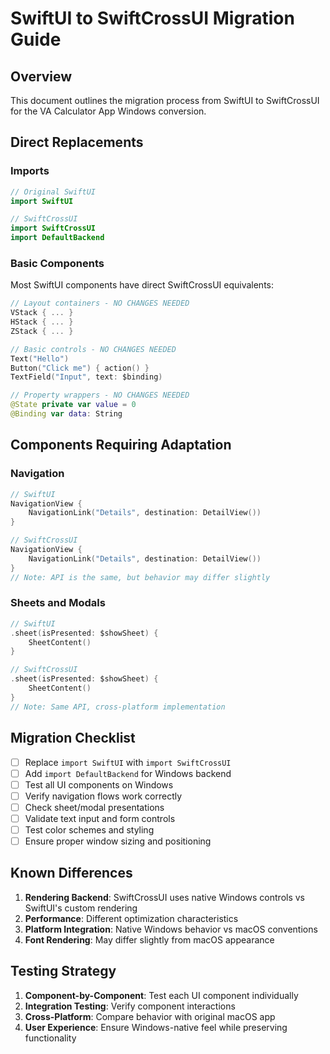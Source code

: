 # SwiftUI to SwiftCrossUI Migration Guide

## Overview

This document outlines the migration process from SwiftUI to SwiftCrossUI for the VA Calculator App Windows conversion.

## Direct Replacements

### Imports
```swift
// Original SwiftUI
import SwiftUI

// SwiftCrossUI
import SwiftCrossUI
import DefaultBackend
```

### Basic Components
Most SwiftUI components have direct SwiftCrossUI equivalents:

```swift
// Layout containers - NO CHANGES NEEDED
VStack { ... }
HStack { ... }
ZStack { ... }

// Basic controls - NO CHANGES NEEDED
Text("Hello")
Button("Click me") { action() }
TextField("Input", text: $binding)

// Property wrappers - NO CHANGES NEEDED
@State private var value = 0
@Binding var data: String
```

## Components Requiring Adaptation

### Navigation
```swift
// SwiftUI
NavigationView {
    NavigationLink("Details", destination: DetailView())
}

// SwiftCrossUI
NavigationView {
    NavigationLink("Details", destination: DetailView())
}
// Note: API is the same, but behavior may differ slightly
```

### Sheets and Modals
```swift
// SwiftUI
.sheet(isPresented: $showSheet) {
    SheetContent()
}

// SwiftCrossUI
.sheet(isPresented: $showSheet) {
    SheetContent()
}
// Note: Same API, cross-platform implementation
```

## Migration Checklist

- [ ] Replace `import SwiftUI` with `import SwiftCrossUI`
- [ ] Add `import DefaultBackend` for Windows backend
- [ ] Test all UI components on Windows
- [ ] Verify navigation flows work correctly
- [ ] Check sheet/modal presentations
- [ ] Validate text input and form controls
- [ ] Test color schemes and styling
- [ ] Ensure proper window sizing and positioning

## Known Differences

1. **Rendering Backend**: SwiftCrossUI uses native Windows controls vs SwiftUI's custom rendering
2. **Performance**: Different optimization characteristics
3. **Platform Integration**: Native Windows behavior vs macOS conventions
4. **Font Rendering**: May differ slightly from macOS appearance

## Testing Strategy

1. **Component-by-Component**: Test each UI component individually
2. **Integration Testing**: Verify component interactions
3. **Cross-Platform**: Compare behavior with original macOS app
4. **User Experience**: Ensure Windows-native feel while preserving functionality